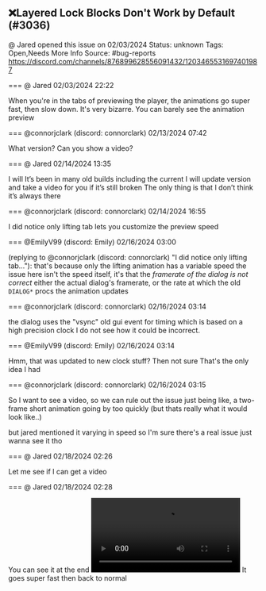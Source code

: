 ## ❌Layered Lock Blocks Don't Work by Default (#3036)
@ Jared opened this issue on 02/03/2024
Status: unknown
Tags: Open,Needs More Info
Source: #bug-reports https://discord.com/channels/876899628556091432/1203465531697401987


=== @ Jared 02/03/2024 22:22

When you're in the tabs of previewing the player, the animations go super fast, then slow down. It's very bizarre.
You can barely see the animation preview

=== @connorjclark (discord: connorclark) 02/13/2024 07:42

What version?
Can you show a video?

=== @ Jared 02/14/2024 13:35

I will
It’s been in many old builds including the current
I will update version and take a video for you if it’s still broken
The only thing is that I don’t think it’s always there

=== @connorjclark (discord: connorclark) 02/14/2024 16:55

I did notice only lifting tab lets you customize the preview speed

=== @EmilyV99 (discord: Emily) 02/16/2024 03:00

(replying to @connorjclark (discord: connorclark) "I did notice only lifting tab…"): that's because only the lifting animation has a variable speed
the issue here isn't the speed itself, it's that the *framerate of the dialog is not correct*
either the actual dialog's framerate, or the rate at which the old `DIALOG*` procs the animation updates

=== @connorjclark (discord: connorclark) 02/16/2024 03:14

the dialog uses the "vsync" old gui event for timing
which is based on a high precision clock
I do not see how it could be incorrect.

=== @EmilyV99 (discord: Emily) 02/16/2024 03:14

Hmm, that was updated to new clock stuff?
Then not sure
That's the only idea I had

=== @connorjclark (discord: connorclark) 02/16/2024 03:15

So I want to see a video, so we can rule out the issue just being like, a two-frame short animation going by too quickly (but thats really what it would look like..)

but jared mentioned it varying in speed so I'm sure there's a real issue
just wanna see it tho

=== @ Jared 02/18/2024 02:26

Let me see if I can get a video

=== @ Jared 02/18/2024 02:28

You can see it at the end
![image](https://cdn.discordapp.com/attachments/1203465531697401987/1208600779292672040/2024-02-17_21-26-59.mp4?ex=65ed1ab0&is=65daa5b0&hm=0b3d96ff4b5c0b257b8c59cfa9bdc9be9587681f9ae1a0dd7213fffc1c9d9475&)
It goes super fast then back to normal

